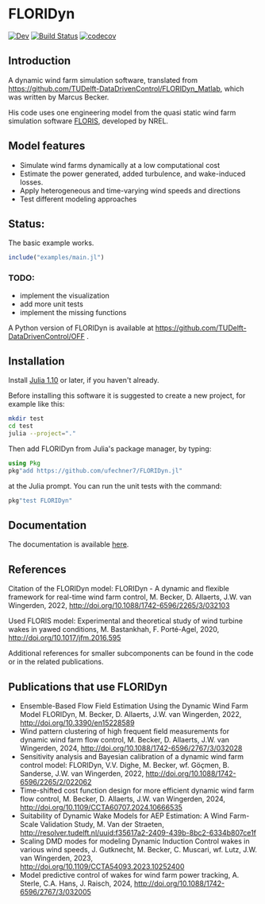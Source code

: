 # FLORIDyn

[![Dev](https://img.shields.io/badge/docs-dev-blue.svg)](https://ufechner7.github.io/FLORIDyn.jl/dev)
[![Build Status](https://github.com/ufechner7/FLORIDyn.jl/actions/workflows/CI.yml/badge.svg?branch=main)](https://github.com/ufechner7/FLORIDyn.jl/actions/workflows/CI.yml?query=branch%3Amain)
[![codecov](https://codecov.io/gh/ufechner7/FLORIDyn.jl/graph/badge.svg?token=O7wXT62VSR)](https://codecov.io/gh/ufechner7/FLORIDyn.jl)

## Introduction
A dynamic wind farm simulation software, translated from https://github.com/TUDelft-DataDrivenControl/FLORIDyn_Matlab, which was written by Marcus Becker.

His code uses one engineering model from the quasi static wind farm simulation software [FLORIS](https://github.com/NREL/floris), developed by NREL.

## Model features
- Simulate wind farms dynamically at a low computational cost
- Estimate the power generated, added turbulence, and wake-induced losses.
- Apply heterogeneous and time-varying wind speeds and directions
- Test different modeling approaches

## Status:
The basic example works.
```julia
include("examples/main.jl")
```
### TODO:
- implement the visualization
- add more unit tests
- implement the missing functions

A Python version of FLORIDyn is available at https://github.com/TUDelft-DataDrivenControl/OFF .

## Installation
Install [Julia 1.10](https://ufechner7.github.io/2024/08/09/installing-julia-with-juliaup.html) or later, if you haven't already.

Before installing this software it is suggested to create a new project, for example like this:
```bash
mkdir test
cd test
julia --project="."
```
Then add FLORIDyn from  Julia's package manager, by typing:
```julia
using Pkg
pkg"add https://github.com/ufechner7/FLORIDyn.jl"
``` 
at the Julia prompt. You can run the unit tests with the command:
```julia
pkg"test FLORIDyn"
```

## Documentation
The documentation is available [here](https://ufechner7.github.io/FLORIDyn.jl/dev/).

## References
Citation of the FLORIDyn model:
FLORIDyn - A dynamic and flexible framework for real-time wind farm control, M. Becker, D. Allaerts, J.W. van Wingerden, 2022, http://doi.org/10.1088/1742-6596/2265/3/032103

Used FLORIS model:
Experimental and theoretical study of wind turbine wakes in yawed conditions, M. Bastankhah, F. Porté-Agel, 2020, http://doi.org/10.1017/jfm.2016.595

Additional references for smaller subcomponents can be found in the code or in the related publications.

## Publications that use FLORIDyn
- Ensemble-Based Flow Field Estimation Using the Dynamic Wind Farm Model FLORIDyn, M. Becker, D. Allaerts, J.W. van Wingerden, 2022, http://doi.org/10.3390/en15228589
- Wind pattern clustering of high frequent field measurements for dynamic wind farm flow control, M. Becker, D. Allaerts, J.W. van Wingerden, 2024, http://doi.org/10.1088/1742-6596/2767/3/032028 
- Sensitivity analysis and Bayesian calibration of a dynamic wind farm control model: FLORIDyn, V.V. Dighe, M. Becker, wf. Göçmen, B. Sanderse, J.W. van Wingerden, 2022, http://doi.org/10.1088/1742-6596/2265/2/022062
- Time-shifted cost function design for more efficient dynamic wind farm flow control, M. Becker, D. Allaerts, J.W. van Wingerden, 2024, http://doi.org/10.1109/CCTA60707.2024.10666535
- Suitability of Dynamic Wake Models for AEP Estimation: A Wind Farm-Scale Validation Study, M. Van der Straeten, http://resolver.tudelft.nl/uuid:f35617a2-2409-439b-8bc2-6334b807ce1f 
- Scaling DMD modes for modeling Dynamic Induction Control wakes in various wind speeds, J. Gutknecht, M. Becker, C. Muscari, wf. Lutz, J.W. van Wingerden, 2023, http://doi.org/10.1109/CCTA54093.2023.10252400
- Model predictive control of wakes for wind farm power tracking, A. Sterle, C.A. Hans, J. Raisch, 2024, http://doi.org/10.1088/1742-6596/2767/3/032005

